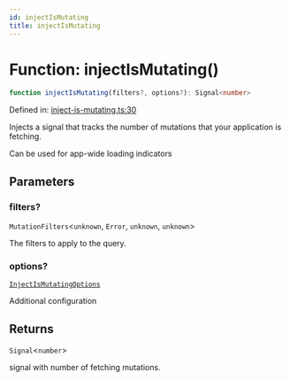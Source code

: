 ```yaml
---
id: injectIsMutating
title: injectIsMutating
---
```


<!-- DO NOT EDIT: this page is autogenerated from the type comments -->

# Function: injectIsMutating()

```ts
function injectIsMutating(filters?, options?): Signal<number>
```

Defined in: [inject-is-mutating.ts:30](https://github.com/arnoud-dv/query/blob/main/packages/angular-query-experimental/src/inject-is-mutating.ts#L30)

Injects a signal that tracks the number of mutations that your application is fetching.

Can be used for app-wide loading indicators

## Parameters

### filters?

`MutationFilters`\<`unknown`, `Error`, `unknown`, `unknown`\>

The filters to apply to the query.

### options?

[`InjectIsMutatingOptions`](../../interfaces/injectismutatingoptions.md)

Additional configuration

## Returns

`Signal`\<`number`\>

signal with number of fetching mutations.
